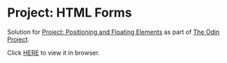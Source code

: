 # Project: HTML Forms

Solution for [Project: Positioning and Floating Elements](https://www.theodinproject.com/courses/html5-and-css3/lessons/positioning-and-floating-elements) as part of [The Odin Project](https://www.theodinproject.com).

Click [HERE](https://raikomu.github.io/odin-positioning-floating/) to view it in browser.
